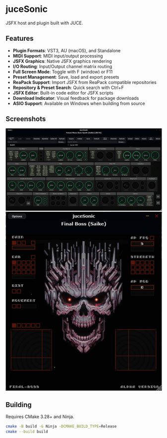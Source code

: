 # juceSonic

JSFX host and plugin built with JUCE.

## Features

- **Plugin Formats**: VST3, AU (macOS), and Standalone
- **MIDI Support**: MIDI input/output processing
- **JSFX Graphics**: Native JSFX graphics rendering
- **I/O Routing**: Input/Output channel matrix routing
- **Full Screen Mode**: Toggle with F (window) or F11
- **Preset Management**: Save, load and export presets
- **ReaPack Support**: Import JSFX from ReaPack compatible repositories
- **Repository & Preset Search**: Quick search with Ctrl+F
- **JSFX Editor**: Built-in code editor for JSFX scripts
- **Download Indicator**: Visual feedback for package downloads
- **ASIO Support**: Available on Windows when building from source

## Screenshots

![demo](docs/images/img.png)
![demo](docs/images/img2.png)

## Building

Requires CMake 3.28+ and Ninja.

```bash
cmake -B build -G Ninja -DCMAKE_BUILD_TYPE=Release
cmake --build build
```
